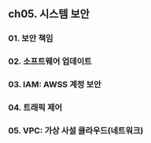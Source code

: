 ## ch05. 시스템 보안

### 01. 보안 책임
### 02. 소프트웨어 업데이트
### 03. IAM: AWSS 계정 보안
### 04. 트래픽 제어
### 05. VPC: 가상 사설 클라우드(네트워크)